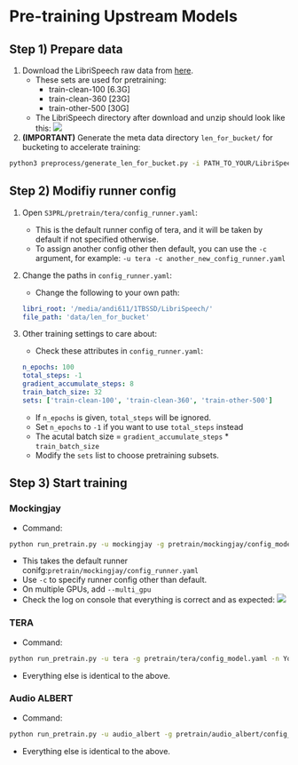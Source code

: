 # Pre-training  Upstream Models

## Step 1) Prepare data
1) Download the LibriSpeech raw data from [here](http://www.openslr.org/12).
    - These sets are used for pretraining:
        - train-clean-100 [6.3G]
        - train-clean-360 [23G]
        - train-other-500 [30G]
    - The LibriSpeech directory after download and unzip should look like this: 
      ![](https://i.imgur.com/PdAOXjq.png)
2) **(IMPORTANT)** Generate the meta data directory `len_for_bucket/` for bucketing to accelerate training: 
```bash
python3 preprocess/generate_len_for_bucket.py -i PATH_TO_YOUR/LibriSpeech/
```

## Step 2) Modifiy runner config
1) Open `S3PRL/pretrain/tera/config_runner.yaml`:
    - This is the default runner config of tera, and it will be taken by default if not specified otherwise.
    - To assign another config other then default, you can use the `-c` argument, for example:
      `-u tera -c another_new_config_runner.yaml`
      
2) Change the paths in `config_runner.yaml`:
    - Change the following to your own path:
    ```yaml
    libri_root: '/media/andi611/1TBSSD/LibriSpeech/'
    file_path: 'data/len_for_bucket' 
    ```
3) Other training settings to care about:
    - Check these attributes in `config_runner.yaml`:
    ```yaml
    n_epochs: 100
    total_steps: -1
    gradient_accumulate_steps: 8
    train_batch_size: 32
    sets: ['train-clean-100', 'train-clean-360', 'train-other-500']
    ```
    - If `n_epochs` is given, `total_steps` will be ignored.
    - Set `n_epochs` to `-1` if you want to use `total_steps` instead
    - The acutal batch size = `gradient_accumulate_steps` * `train_batch_size`
    - Modify the `sets` list to choose pretraining subsets.

    
## Step 3) Start training

### Mockingjay
- Command:
```bash
python run_pretrain.py -u mockingjay -g pretrain/mockingjay/config_model.yaml -n YourModelName
```
- This takes the default runner conifg:`pretrain/mockingjay/config_runner.yaml`
- Use `-c` to specify runner config other than default.
- On multiple GPUs, add `--multi_gpu`
- Check the log on console that everything is correct and as expected:
  ![](https://i.imgur.com/mbmtGOH.png)

### TERA
- Command:
```bash
python run_pretrain.py -u tera -g pretrain/tera/config_model.yaml -n YourModelName
```
- Everything else is identical to the above.

### Audio ALBERT
- Command:
```bash
python run_pretrain.py -u audio_albert -g pretrain/audio_albert/config_model.yaml -n YourModelName
```
- Everything else is identical to the above.
